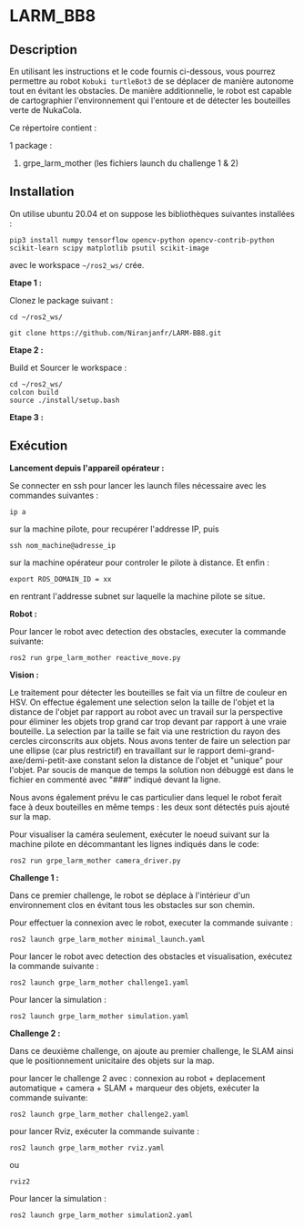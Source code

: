 # LARM_BB8

## Description

En utilisant les instructions et le code fournis ci-dessous, vous pourrez permettre au robot ```Kobuki turtleBot3``` de se déplacer de manière autonome tout en évitant les obstacles. De manière additionnelle, le robot est capable de cartographier l'environnement qui l'entoure et de détecter les bouteilles verte de NukaCola.

Ce répertoire contient :

1 package :

1. grpe_larm_mother        (les fichiers launch du challenge 1 & 2)

## Installation

On utilise ubuntu 20.04 et on suppose les bibliothèques suivantes installées : 
 ```
pip3 install numpy tensorflow opencv-python opencv-contrib-python scikit-learn scipy matplotlib psutil scikit-image
```
 avec le workspace `~/ros2_ws/` crée.


**Etape 1 :**

Clonez le package suivant :

```
cd ~/ros2_ws/

git clone https://github.com/Niranjanfr/LARM-BB8.git
```


**Etape 2 :**

Build et Sourcer le workspace :
```
cd ~/ros2_ws/
colcon build
source ./install/setup.bash
```

**Etape 3 :**

## Exécution

**Lancement depuis l'appareil opérateur :**

Se connecter en ssh pour lancer les launch files nécessaire avec les commandes suivantes : 

```
ip a
```
sur la machine pilote, pour recupérer l'addresse IP, puis
```
ssh nom_machine@adresse_ip
```
sur la machine opérateur pour controler le pilote à distance. Et enfin :
```
export ROS_DOMAIN_ID = xx
```
en rentrant l'addresse subnet sur laquelle la machine pilote se situe.

**Robot :**
 
Pour lancer le robot avec detection des obstacles, executer la commande suivante:
```
ros2 run grpe_larm_mother reactive_move.py
```

**Vision :**

Le traitement pour détecter les bouteilles se fait via un filtre de couleur en HSV.
On effectue également une selection selon la taille de l'objet et la distance de l'objet par rapport au robot avec un travail sur la perspective pour éliminer les objets trop grand car trop devant par rapport à une vraie bouteille. La selection par la taille se fait via une restriction du rayon des cercles circonscrits aux objets.
Nous avons tenter de faire un selection par une ellipse (car plus restrictif) en travaillant sur le rapport demi-grand-axe/demi-petit-axe constant selon la distance de l'objet et "unique" pour l'objet. Par soucis de manque de temps la solution non débuggé est dans le fichier en commenté avec "###" indiqué devant la ligne.

Nous avons également prévu le cas particulier dans lequel le robot ferait face à deux bouteilles en même temps : les deux sont détectés puis ajouté sur la map.


Pour visualiser la caméra seulement, exécuter le noeud suivant sur la machine pilote en décommantant les lignes indiqués dans le code:
```
ros2 run grpe_larm_mother camera_driver.py
```

**Challenge 1 :**

Dans ce premier challenge, le robot se déplace à l'intérieur d'un environnement clos en évitant tous les obstacles sur son chemin.

Pour effectuer la connexion avec le robot, executer la commande suivante :
```
ros2 launch grpe_larm_mother minimal_launch.yaml
```

Pour lancer le robot avec detection des obstacles et visualisation, exécutez la commande suivante :
```
ros2 launch grpe_larm_mother challenge1.yaml
```

Pour lancer la simulation :
```
ros2 launch grpe_larm_mother simulation.yaml
```
**Challenge 2 :**

Dans ce deuxième challenge, on ajoute au premier challenge, le SLAM ainsi que le positionnement unicitaire des objets sur la map.

pour lancer le challenge 2 avec : connexion au robot + deplacement automatique + camera + SLAM + marqueur des objets, exécuter la commande suivante:
```
ros2 launch grpe_larm_mother challenge2.yaml
```

pour lancer Rviz, exécuter la commande suivante : 
```
ros2 launch grpe_larm_mother rviz.yaml
```
ou 
```
rviz2
```

Pour lancer la simulation :
```
ros2 launch grpe_larm_mother simulation2.yaml
```

